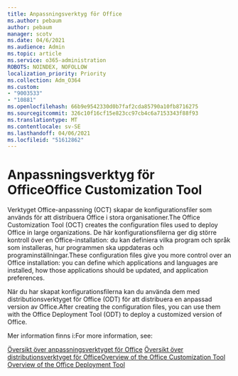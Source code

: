 ```yaml
---
title: Anpassningsverktyg för Office
ms.author: pebaum
author: pebaum
manager: scotv
ms.date: 04/6/2021
ms.audience: Admin
ms.topic: article
ms.service: o365-administration
ROBOTS: NOINDEX, NOFOLLOW
localization_priority: Priority
ms.collection: Adm_O364
ms.custom:
- "9003533"
- "10881"
ms.openlocfilehash: 66b9e9542330d0b7faf2cda85790a10fb8716275
ms.sourcegitcommit: 326c10f16cf15e823cc97cb4c6a7153343f88f93
ms.translationtype: MT
ms.contentlocale: sv-SE
ms.lasthandoff: 04/06/2021
ms.locfileid: "51612862"
---
```

# <a name="office-customization-tool"></a><span data-ttu-id="6a809-102">Anpassningsverktyg för Office</span><span class="sxs-lookup"><span data-stu-id="6a809-102">Office Customization Tool</span></span>

<span data-ttu-id="6a809-103">Verktyget Office-anpassning (OCT) skapar de konfigurationsfiler som används för att distribuera Office i stora organisationer.</span><span class="sxs-lookup"><span data-stu-id="6a809-103">The Office Customization Tool (OCT) creates the configuration files used to deploy Office in large organizations.</span></span> <span data-ttu-id="6a809-104">De här konfigurationsfilerna ger dig större kontroll över en Office-installation: du kan definiera vilka program och språk som installeras, hur programmen ska uppdateras och programinställningar.</span><span class="sxs-lookup"><span data-stu-id="6a809-104">These configuration files give you more control over an Office installation: you can define which applications and languages are installed, how those applications should be updated, and application preferences.</span></span> 

<span data-ttu-id="6a809-105">När du har skapat konfigurationsfilerna kan du använda dem med distributionsverktyget för Office (ODT) för att distribuera en anpassad version av Office.</span><span class="sxs-lookup"><span data-stu-id="6a809-105">After creating the configuration files, you can use them with the Office Deployment Tool (ODT) to deploy a customized version of Office.</span></span> 

<span data-ttu-id="6a809-106">Mer information finns i:</span><span class="sxs-lookup"><span data-stu-id="6a809-106">For more information, see:</span></span>

<span data-ttu-id="6a809-107">[Översikt över anpassningsverktyget för Office](https://docs.microsoft.com/deployoffice/overview-of-the-office-customization-tool-for-click-to-run) 
 [Översikt över distributionsverktyget för Office](https://docs.microsoft.com/deployoffice/overview-office-deployment-tool)</span><span class="sxs-lookup"><span data-stu-id="6a809-107">[Overview of the Office Customization Tool](https://docs.microsoft.com/deployoffice/overview-of-the-office-customization-tool-for-click-to-run)
[Overview of the Office Deployment Tool](https://docs.microsoft.com/deployoffice/overview-office-deployment-tool)</span></span>
